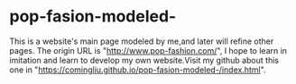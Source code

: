 # pop-fasion-modeled-
This is a website's main page modeled by me,and later will refine other pages.
The origin URL is "http://www.pop-fashion.com/", I hope to learn in imitation and learn to develop my own website.Visit my github about this one in "https://comingliu.github.io/pop-fasion-modeled-/index.html".

